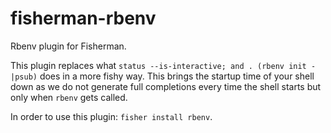 # fisherman-rbenv

Rbenv plugin for Fisherman.

This plugin replaces what `status --is-interactive; and . (rbenv init -|psub)`
does in a more fishy way. This brings the startup time of your shell down
as we do not generate full completions every time the shell starts but only
when `rbenv` gets called.

In order to use this plugin: `fisher install rbenv`.
